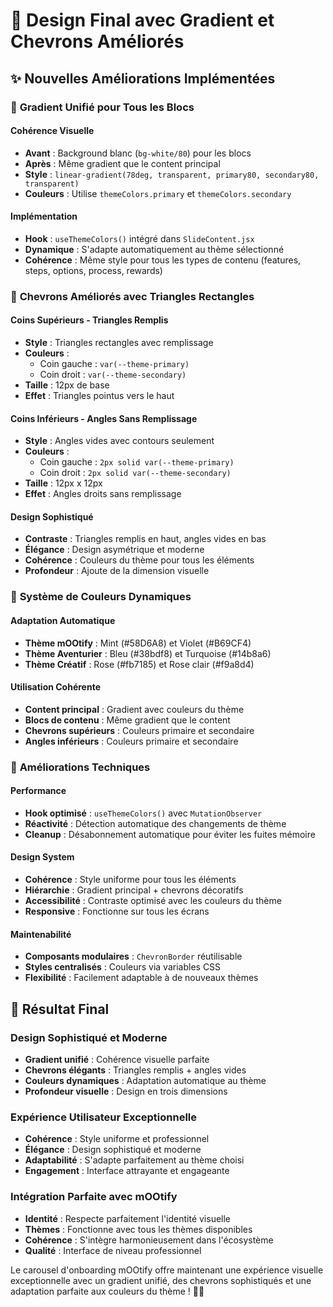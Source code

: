 # 🎨 Design Final avec Gradient et Chevrons Améliorés

## ✨ Nouvelles Améliorations Implémentées

### 🌈 **Gradient Unifié pour Tous les Blocs**

#### **Cohérence Visuelle**
- **Avant** : Background blanc (`bg-white/80`) pour les blocs
- **Après** : Même gradient que le content principal
- **Style** : `linear-gradient(78deg, transparent, primary80, secondary80, transparent)`
- **Couleurs** : Utilise `themeColors.primary` et `themeColors.secondary`

#### **Implémentation**
- **Hook** : `useThemeColors()` intégré dans `SlideContent.jsx`
- **Dynamique** : S'adapte automatiquement au thème sélectionné
- **Cohérence** : Même style pour tous les types de contenu (features, steps, options, process, rewards)

### 🔺 **Chevrons Améliorés avec Triangles Rectangles**

#### **Coins Supérieurs - Triangles Remplis**
- **Style** : Triangles rectangles avec remplissage
- **Couleurs** : 
  - Coin gauche : `var(--theme-primary)`
  - Coin droit : `var(--theme-secondary)`
- **Taille** : 12px de base
- **Effet** : Triangles pointus vers le haut

#### **Coins Inférieurs - Angles Sans Remplissage**
- **Style** : Angles vides avec contours seulement
- **Couleurs** : 
  - Coin gauche : `2px solid var(--theme-primary)`
  - Coin droit : `2px solid var(--theme-secondary)`
- **Taille** : 12px x 12px
- **Effet** : Angles droits sans remplissage

#### **Design Sophistiqué**
- **Contraste** : Triangles remplis en haut, angles vides en bas
- **Élégance** : Design asymétrique et moderne
- **Cohérence** : Couleurs du thème pour tous les éléments
- **Profondeur** : Ajoute de la dimension visuelle

### 🎨 **Système de Couleurs Dynamiques**

#### **Adaptation Automatique**
- **Thème mOOtify** : Mint (#58D6A8) et Violet (#B69CF4)
- **Thème Aventurier** : Bleu (#38bdf8) et Turquoise (#14b8a6)
- **Thème Créatif** : Rose (#fb7185) et Rose clair (#f9a8d4)

#### **Utilisation Cohérente**
- **Content principal** : Gradient avec couleurs du thème
- **Blocs de contenu** : Même gradient que le content
- **Chevrons supérieurs** : Couleurs primaire et secondaire
- **Angles inférieurs** : Couleurs primaire et secondaire

### 🚀 **Améliorations Techniques**

#### **Performance**
- **Hook optimisé** : `useThemeColors()` avec `MutationObserver`
- **Réactivité** : Détection automatique des changements de thème
- **Cleanup** : Désabonnement automatique pour éviter les fuites mémoire

#### **Design System**
- **Cohérence** : Style uniforme pour tous les éléments
- **Hiérarchie** : Gradient principal + chevrons décoratifs
- **Accessibilité** : Contraste optimisé avec les couleurs du thème
- **Responsive** : Fonctionne sur tous les écrans

#### **Maintenabilité**
- **Composants modulaires** : `ChevronBorder` réutilisable
- **Styles centralisés** : Couleurs via variables CSS
- **Flexibilité** : Facilement adaptable à de nouveaux thèmes

## 🎯 **Résultat Final**

### **Design Sophistiqué et Moderne**
- **Gradient unifié** : Cohérence visuelle parfaite
- **Chevrons élégants** : Triangles remplis + angles vides
- **Couleurs dynamiques** : Adaptation automatique au thème
- **Profondeur visuelle** : Design en trois dimensions

### **Expérience Utilisateur Exceptionnelle**
- **Cohérence** : Style uniforme et professionnel
- **Élégance** : Design sophistiqué et moderne
- **Adaptabilité** : S'adapte parfaitement au thème choisi
- **Engagement** : Interface attrayante et engageante

### **Intégration Parfaite avec mOOtify**
- **Identité** : Respecte parfaitement l'identité visuelle
- **Thèmes** : Fonctionne avec tous les thèmes disponibles
- **Cohérence** : S'intègre harmonieusement dans l'écosystème
- **Qualité** : Interface de niveau professionnel

Le carousel d'onboarding mOOtify offre maintenant une expérience visuelle exceptionnelle avec un gradient unifié, des chevrons sophistiqués et une adaptation parfaite aux couleurs du thème ! 🦉✨
